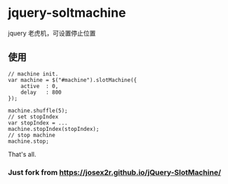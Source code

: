 # jquery-soltmachine
jquery 老虎机，可设置停止位置

## 使用
```
// machine init.
var machine = $("#machine").slotMachine({
    active  : 0,
    delay   : 800
});

machine.shuffle(5);
// set stopIndex 
var stopIndex = ...
machine.stopIndex(stopIndex);
// stop machine
machine.stop;

```
That's all.
### Just fork from https://josex2r.github.io/jQuery-SlotMachine/
